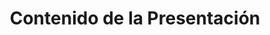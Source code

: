---
title: Contenido de la Presentación
type: docs
weight: 30
url: /es/python-net/presentation-content/
---